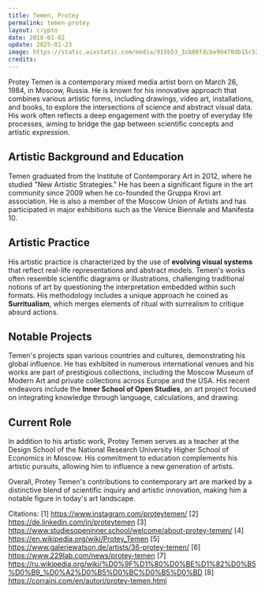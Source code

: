 ```yaml
---
title: Temen, Protey
permalink: temen-protey
layout: crypto
date: 2018-01-02
update: 2025-01-23
image: https://static.wixstatic.com/media/915b53_3cb88fdcbe99470db15c52c26b37a174~mv2.jpg/v1/fill/w_594,h_557,al_c,lg_1,q_80,enc_auto/915b53_3cb88fdcbe99470db15c52c26b37a174~mv2.jpg
credits:
---
```


Protey Temen is a contemporary mixed media artist born on March 26, 1984, in Moscow, Russia. He is known for his innovative approach that combines various artistic forms, including drawings, video art, installations, and books, to explore the intersections of science and abstract visual data. His work often reflects a deep engagement with the poetry of everyday life processes, aiming to bridge the gap between scientific concepts and artistic expression.

## Artistic Background and Education
Temen graduated from the Institute of Contemporary Art in 2012, where he studied "New Artistic Strategies." He has been a significant figure in the art community since 2009 when he co-founded the Gruppa Krovi art association. He is also a member of the Moscow Union of Artists and has participated in major exhibitions such as the Venice Biennale and Manifesta 10.

## Artistic Practice
His artistic practice is characterized by the use of **evolving visual systems** that reflect real-life representations and abstract models. Temen's works often resemble scientific diagrams or illustrations, challenging traditional notions of art by questioning the interpretation embedded within such formats. His methodology includes a unique approach he coined as **Surritualism**, which merges elements of ritual with surrealism to critique absurd actions.

## Notable Projects
Temen's projects span various countries and cultures, demonstrating his global influence. He has exhibited in numerous international venues and his works are part of prestigious collections, including the Moscow Museum of Modern Art and private collections across Europe and the USA. His recent endeavors include the **Inner School of Open Studies**, an art project focused on integrating knowledge through language, calculations, and drawing.

## Current Role
In addition to his artistic work, Protey Temen serves as a teacher at the Design School of the National Research University Higher School of Economics in Moscow. His commitment to education complements his artistic pursuits, allowing him to influence a new generation of artists.

Overall, Protey Temen's contributions to contemporary art are marked by a distinctive blend of scientific inquiry and artistic innovation, making him a notable figure in today's art landscape.

Citations:
[1] https://www.instagram.com/proteytemen/
[2] https://de.linkedin.com/in/proteytemen
[3] https://www.studiesopeninner.school/welcome/about-protey-temen/
[4] https://en.wikipedia.org/wiki/Protey_Temen
[5] https://www.galeriewatson.de/artists/36-protey-temen/
[6] https://www.229lab.com/news/protey-temen
[7] https://ru.wikipedia.org/wiki/%D0%9F%D1%80%D0%BE%D1%82%D0%B5%D0%B9_%D0%A2%D0%B5%D0%BC%D0%B5%D0%BD
[8] https://corraini.com/en/autori/protey-temen.html
